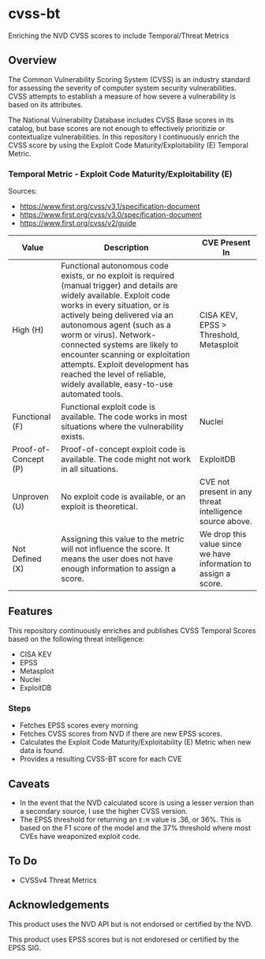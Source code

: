 # cvss-bt
Enriching the NVD CVSS scores to include Temporal/Threat Metrics

## Overview

The Common Vulnerability Scoring System (CVSS) is an industry standard for assessing the severity of computer system security vulnerabilities. CVSS attempts to establish a measure of how severe a vulnerability is based on its attributes.

The National Vulnerability Database includes CVSS Base scores in its catalog, but base scores are not enough to effectively prioritizie or contextualize vulnerabilities. In this repository I continuously enrich the CVSS score by using the Exploit Code Maturity/Exploitability (E) Temporal Metric.

### Temporal Metric - Exploit Code Maturity/Exploitability (E)

Sources: 
- https://www.first.org/cvss/v3.1/specification-document
- https://www.first.org/cvss/v3.0/specification-document
- https://www.first.org/cvss/v2/guide

| Value | Description | CVE Present In |
|---------------------------|-------------|-------------|
| High (H)                  | Functional autonomous code exists, or no exploit is required (manual trigger) and details are widely available. Exploit code works in every situation, or is actively being delivered via an autonomous agent (such as a worm or virus). Network-connected systems are likely to encounter scanning or exploitation attempts. Exploit development has reached the level of reliable, widely available, easy-to-use automated tools. | CISA KEV, EPSS > Threshold, Metasploit |
| Functional (F)            | Functional exploit code is available. The code works in most situations where the vulnerability exists. | Nuclei |
| Proof-of-Concept (P)      | Proof-of-concept exploit code is available. The code might not work in all situations. | ExploitDB |
| Unproven (U)              | No exploit code is available, or an exploit is theoretical. | CVE not present in any threat intelligence source above. |
| Not Defined (X)           | Assigning this value to the metric will not influence the score. It means the user does not have enough information to assign a score. | We drop this value since we have information to assign a score. |


## Features
This repository continuously enriches and publishes CVSS Temporal Scores based on the following threat intelligence:

- CISA KEV
- EPSS
- Metasploit
- Nuclei
- ExploitDB

### Steps
- Fetches EPSS scores every morning
- Fetches CVSS scores from NVD if there are new EPSS scores.
- Calculates the Exploit Code Maturity/Exploitability (E) Metric when new data is found.
- Provides a resulting CVSS-BT score for each CVE

## Caveats
- In the event that the NVD calculated score is using a lesser version than a secondary source, I use the higher CVSS version.
- The EPSS threshold for returning an `E:H` value is .36, or 36%. This is based on the F1 score of the model and the 37% threshold where most CVEs have weaponized exploit code.

## To Do
- CVSSv4 Threat Metrics

## Acknowledgements

This product uses the NVD API but is not endorsed or certified by the NVD.

This product uses EPSS scores but is not endoresed or certified by the EPSS SIG.
